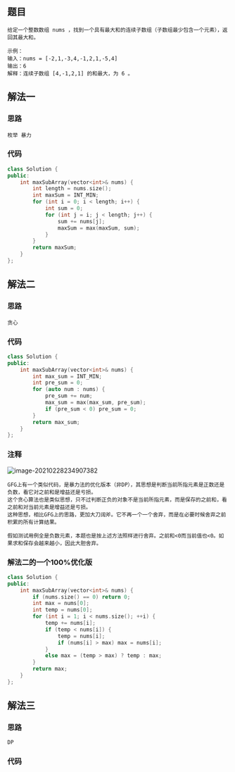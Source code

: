 ## 题目

```
给定一个整数数组 nums ，找到一个具有最大和的连续子数组（子数组最少包含一个元素），返回其最大和。

示例：
输入：nums = [-2,1,-3,4,-1,2,1,-5,4]
输出：6
解释：连续子数组 [4,-1,2,1] 的和最大，为 6 。
```

## 解法一

### 思路

```
枚举 暴力
```

### 代码

```c++
class Solution {
public:
	int maxSubArray(vector<int>& nums) {
		int length = nums.size();
		int maxSum = INT_MIN;
		for (int i = 0; i < length; i++) {
			int sum = 0;
			for (int j = i; j < length; j++) {
				sum += nums[j];
				maxSum = max(maxSum, sum);
			}
		}
		return maxSum;
	}
};
```

## 解法二

### 思路

```
贪心
```

### 代码

```c++
class Solution {
public:
	int maxSubArray(vector<int>& nums) {
		int max_sum = INT_MIN;
		int pre_sum = 0;
		for (auto num : nums) {
			pre_sum += num;
			max_sum = max(max_sum, pre_sum);
			if (pre_sum < 0) pre_sum = 0;
		}
		return max_sum;
	}
};
```

### 注释

![image-20210228234907382](assets/image-20210228234907382.png)

```
GFG上有一个类似代码，是暴力法的优化版本（非DP），其思想是判断当前所指元素是正数还是负数，看它对之前和是增益还是亏损。
这个贪心算法也是类似思想，只不过判断正负的对象不是当前所指元素，而是保存的之前和，看之前和对当前元素是增益还是亏损。
这种思想，相比GFG上的思路，更加大刀阔斧。它不再一个一个舍弃，而是在必要时候舍弃之前积累的所有计算结果。

假如测试用例全是负数元素，本题也是按上述方法照样进行舍弃。之前和<0而当前值也<0。如果求和保存会越来越小，因此大胆舍弃。
```

### 解法二的一个100%优化版

```c++
class Solution {
public:
	int maxSubArray(vector<int>& nums) {
		if (nums.size() == 0) return 0;
		int max = nums[0];
		int temp = nums[0];
		for (int i = 1; i < nums.size(); ++i) {
			temp += nums[i];
			if (temp < nums[i]) {
				temp = nums[i];
				if (nums[i] > max) max = nums[i];
			}
			else max = (temp > max) ? temp : max;
		}
		return max;
	}
};
```

## 解法三

### 思路

```
DP
```

### 代码

```c++

```

